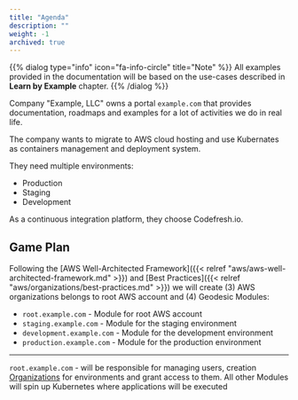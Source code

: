 ```yaml
---
title: "Agenda"
description: ""
weight: -1
archived: true
---
```


{{% dialog type="info" icon="fa-info-circle" title="Note" %}}
All examples provided in the documentation will be based on the use-cases described in **Learn by Example** chapter.
{{% /dialog %}}

Company "Example, LLC" owns a portal `example.com` that provides documentation, roadmaps and examples for a lot of activities we do in real life.

The company wants to migrate to AWS cloud hosting and use Kubernates as containers management and deployment system.

They need multiple environments:

* Production
* Staging
* Development

As a continuous integration platform, they choose Codefresh.io.

## Game Plan

Following the [AWS Well-Architected Framework]({{< relref "aws/aws-well-architected-framework.md" >}}) and [Best Practices]({{< relref "aws/organizations/best-practices.md" >}}) we will create (3) AWS organizations belongs to root AWS account and (4) Geodesic Modules:

* `root.example.com` - Module for root AWS account
* `staging.example.com` - Module for the staging environment
* `development.example.com` - Module for the development environment
* `production.example.com` - Module for the production environment

----------

`root.example.com` - will be responsible for managing users, creation [Organizations](/aws/organizations) for environments and grant access to them.
All other Modules will spin up Kubernetes where applications will be executed
